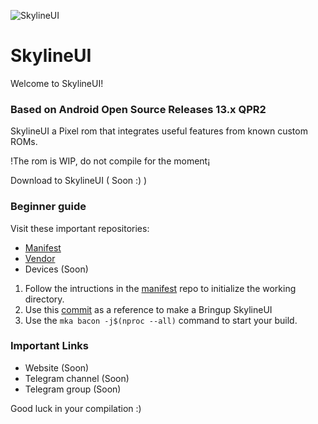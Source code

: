 ![SkylineUI](https://github.com/SkylineUI/.github/blob/master/SkylineUIBanner.png?raw=true)

SkylineUI
===========

Welcome to SkylineUI!

### Based on Android Open Source Releases 13.x QPR2

SkylineUI a Pixel rom that integrates useful features from known custom ROMs.

!The rom is WIP, do not compile for the moment¡

Download to SkylineUI ( Soon :) )

### Beginner guide

Visit these important repositories:

- [Manifest](https://github.com/SkylineUI/manifest)
- [Vendor](https://github.com/SkylineUI/vendor_aosp)
- Devices (Soon)
 
1. Follow the intructions in the [manifest](https://github.com/SkylineUI/manifest) repo to initialize the working directory.
2. Use this [commit](https://github.com/SkylineUI/device_xiaomi_alioth/commit/dbffcd9ea0a2515d3263a284726c8694414d2144) as a reference to make a Bringup SkylineUI
3. Use the ```mka bacon -j$(nproc --all)``` command to start your build.

### Important Links

- Website (Soon)
- Telegram channel (Soon)
- Telegram group (Soon)

Good luck in your compilation :)
